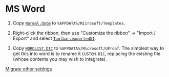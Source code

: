 # MS Word

1. Copy [`Normal.dotm`](https://raw.githubusercontent.com/ms609/preferences/main/Word/Normal.dotm) to `%APPDATA%/Microsoft/Templates`.

1. Right-click the ribbon, then use "Customize the ribbon" → "Import / Export"
and select [`Toolbar.exportedUI`](https://raw.githubusercontent.com/ms609/preferences/main/Word/Toolbar.exportedUI).

1. Copy [`WORDLIST.DIC`](https://raw.githubusercontent.com/smithlabdurham/dictionary/main/WORDLIST.dic) to `%APPDATA%/Microsoft/UProof`.  The simplest way to get this into word is to rename it `CUSTOM.DIC`, replacing the existing file (whose contents you may wish to integrate).

[Migrate other settings](https://superuser.com/questions/543012/how-to-migrate-microsoft-office-settings)
